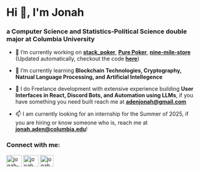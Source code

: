
# Hi 👋, I'm Jonah
### a Computer Science and Statistics-Political Science double major at Columbia University

- 🔭 I’m currently working on <a href="https://github.com/de2425c/stack_poker" target="_blank"><b>stack_poker</b></a>, <a href="https://www.purepoker.world" target="_blank"><b>Pure Poker</b></a>, <a href="https://github.com/adenjonah/nine-mile-store" target="_blank"><b>nine-mile-store</b></a> (Updated automatically, checkout the code <a href="https://github.com/adenjonah/adenjonah/blob/main/.github/workflows/update-readme.yml" target="_blank"><b>here</b></a>)

- 🌱 I’m currently learning **Blockchain Technologies, Cryptography, Natrual Language Processing, and Artificial Intellegence**

- 💸 I do Freelance development with extensive experience building **User Interfaces in React, Discord Bots, and Automation using LLMs**, if you have something you need built reach me at **adenjonah@gmail.com**

- 📫 I am currently looking for an internship for the Summer of 2025, if you are hiring or know someone who is, reach me at **jonah.aden@columbia.edu**!

### Connect with me:
<a href="https://linkedin.com/in/jonah-aden" target="blank"><img align="center" src="https://raw.githubusercontent.com/rahuldkjain/github-profile-readme-generator/master/src/images/icons/Social/linked-in-alt.svg" alt="jonah-aden" height="30" width="40" /></a>
<a href="https://instagram.com/jonah.aden" target="blank"><img align="center" src="https://raw.githubusercontent.com/rahuldkjain/github-profile-readme-generator/master/src/images/icons/Social/instagram.svg" alt="jonah.aden" height="30" width="40" /></a>
<a href="https://jonahaden.org" target="blank"><img align="center" src="https://upload.wikimedia.org/wikipedia/commons/thumb/a/a7/React-icon.svg/2300px-React-icon.svg.png" alt="jonah.aden" height="30" width="35" /></a>
